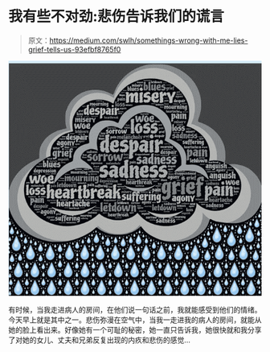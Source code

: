 # 我有些不对劲:悲伤告诉我们的谎言

> 原文：<https://medium.com/swlh/somethings-wrong-with-me-lies-grief-tells-us-93efbf8765f0>

![](img/7717bc3c0eb169fc202040c6a734abd3.png)

有时候，当我走进病人的房间，在他们说一句话之前，我就能感受到他们的情绪。今天早上就是其中之一。悲伤弥漫在空气中，当我一走进我的病人的房间，就能从她的脸上看出来。好像她有一个可耻的秘密，她一直只告诉我，她很快就和我分享了对她的女儿、丈夫和兄弟反复出现的内疚和悲伤的感觉…